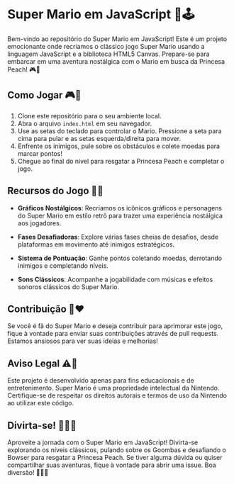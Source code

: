 # Super Mario em JavaScript 🍄🕹️

Bem-vindo ao repositório do Super Mario em JavaScript! Este é um projeto emocionante onde recriamos o clássico jogo Super Mario usando a linguagem JavaScript e a biblioteca HTML5 Canvas. Prepare-se para embarcar em uma aventura nostálgica com o Mario em busca da Princesa Peach! 🎮🍄

## Como Jogar 🎮🚀

1. Clone este repositório para o seu ambiente local.
2. Abra o arquivo `index.html` em seu navegador.
3. Use as setas do teclado para controlar o Mario. Pressione a seta para cima para pular e as setas esquerda/direita para mover.
4. Enfrente os inimigos, pule sobre os obstáculos e colete moedas para marcar pontos!
5. Chegue ao final do nível para resgatar a Princesa Peach e completar o jogo.

## Recursos do Jogo 🍄🌟

- **Gráficos Nostálgicos**: Recriamos os icônicos gráficos e personagens do Super Mario em estilo retrô para trazer uma experiência nostálgica aos jogadores.

- **Fases Desafiadoras**: Explore várias fases cheias de desafios, desde plataformas em movimento até inimigos estratégicos.

- **Sistema de Pontuação**: Ganhe pontos coletando moedas, derrotando inimigos e completando níveis.

- **Sons Clássicos**: Acompanhe a jogabilidade com músicas e efeitos sonoros clássicos do Super Mario.

## Contribuição 🤝❤️

Se você é fã do Super Mario e deseja contribuir para aprimorar este jogo, fique à vontade para enviar suas contribuições através de pull requests. Estamos ansiosos para ver suas ideias e melhorias!

## Aviso Legal ⚠️📜

Este projeto é desenvolvido apenas para fins educacionais e de entretenimento. Super Mario é uma propriedade intelectual da Nintendo. Certifique-se de respeitar os direitos autorais e termos de uso da Nintendo ao utilizar este código.

## Divirta-se! 🍄🌟🎉

Aproveite a jornada com o Super Mario em JavaScript! Divirta-se explorando os níveis clássicos, pulando sobre os Goombas e desafiando o Bowser para resgatar a Princesa Peach. Se tiver alguma dúvida ou quiser compartilhar suas aventuras, fique à vontade para abrir uma issue. Boa diversão! 🚀🍄👾
